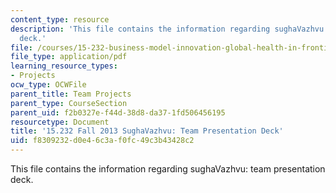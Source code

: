 ```yaml
---
content_type: resource
description: 'This file contains the information regarding sughaVazhvu: team presentation
  deck.'
file: /courses/15-232-business-model-innovation-global-health-in-frontier-markets-fall-2013/f8309232d0e46c3af0fc49c3b43428c2_MIT15_232F13_t5_presentatn.pdf
file_type: application/pdf
learning_resource_types:
- Projects
ocw_type: OCWFile
parent_title: Team Projects
parent_type: CourseSection
parent_uid: f2b0327e-f44d-38d8-da37-1fd506456195
resourcetype: Document
title: '15.232 Fall 2013 SughaVazhvu: Team Presentation Deck'
uid: f8309232-d0e4-6c3a-f0fc-49c3b43428c2
---
```

This file contains the information regarding sughaVazhvu: team presentation deck.